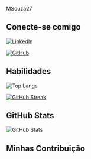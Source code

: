 MSouza27

## Conecte-se comigo
[![LinkedIn](https://img.shields.io/badge/LinkedIn-0077B5?style=for-the-badge&logo=linkedin&logoColor=white)](https://www.linkedin.com/in/magno-souza-a1043a76/)

[![GitHub](https://img.shields.io/badge/GitHub-100000?style=for-the-badge&logo=github&logoColor=white)](https://github.com/MSouza27)

## Habilidades

![Top Langs](https://github-readme-stats-git-masterrstaa-rickstaa.vercel.app/api/top-langs/?username=MSouza27&layout=compact&bg_color=000&border_color=30A3DC&title_color=E94D5F&text_color=FFF)

[![GitHub Streak](https://streak-stats.demolab.com/?user=MSouza27&theme=bear&background=000&border=30A3DC&dates=FFF)](https://git.io/streak-stats)

## GitHub Stats

![GitHub Stats](https://github-readme-stats.vercel.app/api?username=MSouza27&theme=transparent&bg_color=000&border_color=30A3DC&show_icons=true&icon_color=30A3DC&title_color=E94D5F&text_color=FFF)

## Minhas Contribuição

